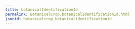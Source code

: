 ```yaml
---
title: botanicalIdentificationId
permalink: BotanicalCrop.botanicalIdentificationId.html
jsonid: botanicalcrop_botanicalidentificationid
---
```

